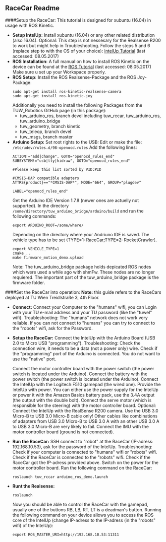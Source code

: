 ## RaceCar Readme
####Setup the RaceCar:
This tutorial is designed for xubuntu (16.04) in usage with ROS Kinetic.
- **Setup IntelUp:**
  Install xubuntu (16.04) or any other related distribution (also 16.04).
  Optional:
    This step is not nessesary for the Realsense R200 to work but might help in Troubleshooting.
    Follow the steps 5 and 6 (replace step to with the OS of your choice): [IntelUp Tutorial](https://01.org/developerjourney/recipe/intel-realsense-robotic-development-kit) (last accessed: 08.05.2017)
- **ROS Installation:**
  A full manual on how to install ROS Kinetic on the device can be found at the [ROS Tutorial](http://wiki.ros.org/kinetic/Installation/Ubuntu) (last accessed: 08.05.2017)
  Make sure u set up your Workspace properly.
- **ROS Setup:**
  Install the ROS Realsense-Package and the ROS Joy-Package:
    ```
    sudo apt-get install ros-kinetic-realsense-camera
    sudo apt-get install ros-kinetic-joy
    ```
  Additionally you need to install the following Packages from the TUW_Robotics GitHub page (in this package):
    * tuw_arduino_ros, branch devel
      including tuw_rccar, tuw_arduino_ros, tuw_arduino_bridge
    * tuw_geometry, branch kinetic
    * tuw_teleop, branch devel
    * tuw_msgs, branch master
- **Arduino Setup:**
  Set root rights to the USB:
  Edit or make the file: `/etc/udev/rules.d/98-openocd.rules`
    Add the following lines:
    ```
    ACTION!="add|change", GOTO="openocd_rules_end"
    SUBSYSTEM!="usb|tty|hidraw", GOTO="openocd_rules_end"

    #Please keep this list sorted by VID:PID

    #CMSIS-DAP compatible adapters
    ATTRS{product}=="*CMSIS-DAP*", MODE="664", GROUP="plugdev"

    LABEL="openocd_rules_end"
    ```
  Get the Arduino IDE Version 1.7.8 (newer ones are actuelly not supported).
  In the directory `/some/directory/tuw_arduino_bridge/arduino/build` and run the following commands:
    ```
    export ARDUINO_ROOT=/some/where/
    ```
    Depending on the directory where your Andriuno IDE is saved.
    The vehicle type has to be set (TYPE=1: RaceCar;TYPE=2: RocketCrawler).
    ```
    export VEHICLE_TYPE=1
    cmake ..
    make firmware_motion_demo.upload
    ```
    Note:
      The tuw_arduino_bridge package holds depicated ROS nodes which were used a while ago with shmFw. These nodes are no longer requiered.
      The important part of the tuw_arduino_bridge package is the firmware folder.

####Set the RaceCar into operation:
**Note:** this guide refers to the RaceCars deployed at TU Wien Treidlstraße 3, 4th Floor.
- **Connect:**
  Connect your Computer to the "humans" wifi, you can Login with your TU e-mail address and your TU password (like the "tuwel" wifi).
    Troubleshooting:
      The "humans" network does not work very reliable.
      If you can not connect to "humans" you can try to connect to the "robots" wifi, ask for the Password.
- **Setup the RaceCar:**
  Connect the IntelUp with the Arduino Board (USB 2.0 to Micro USB "programming").
    Troubleshooting:
      Check the connection wire, it needs to be a data (not a power only) wire.
      Check if the "programming" port of the Arduino is connected. You do not want to use the "native" port.

  Connect the motor controller board with the power switch (the power switch is located under the Arduino).
  Connect the battery with the power switch (the power switch is located under the Arduino).
  Connect the IntelUp with the Logitech F510 gamepad (the wired one).
  Provide the IntelUp with power. You can either use the power supply for the IntelUp or power it with the Amazon Basics battery pack, use the 3.4A output (the output with the double bolt).
  Connect the serve motor (which is responsible for the steering) with the motor controller board.
    Optional:
      Connect the IntelUp with the RealSense R200 camera. Use the USB 3.0 Micro-B to USB 3.0 Micro-B cable only! Other cables like combinations of adapters from USB 3.0 Micro-B to USB 3.0 A with an other USB 3.0 A to USB 3.0 Micro-B are very likely to fail.
      Connect the IMU with the motor controller board (ground is not connected).
- **Run the RaceCar:**
  SSH connect to "robot" at the RaceCar (IP-adress: 192.168.10.53), ask for the password of the IntelUp.
    Troubleshooting:
      Check if your computer is connected to "humans" wifi or "robots" wifi.
      Check if the RaceCar is connected to the "robots" wifi.
      Check if the RaceCar got the IP-adress provided above.
  Switch on the power for the motor controller board.
  Run the following command on the RaceCar:
    ```
    roslaunch tuw_rccar arduino_ros_demo.launch
    ```
- **Runt the Realsense:**
  ```
  roslaunch
  ```

  Now you should be able to control the RaceCar with the gamepad, usually one of the buttons RB, LB, RT, LT is a deadman's button.
  Running the following command on your device allows you to access the ROS core of the IntelUp (change IP-adress to the IP-adress (in the "robots" wifi) of the IntelUp):
    ```
    export ROS_MASTER_URI=http://192.168.10.53:11311
    ```
